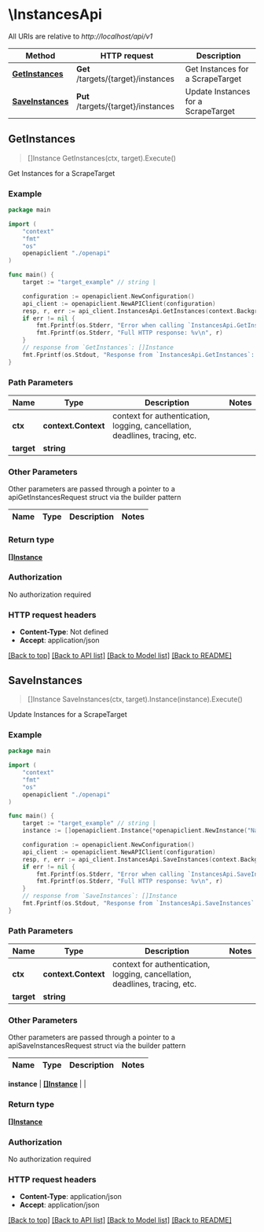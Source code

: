 # \InstancesApi

All URIs are relative to *http://localhost/api/v1*

Method | HTTP request | Description
------------- | ------------- | -------------
[**GetInstances**](InstancesApi.md#GetInstances) | **Get** /targets/{target}/instances | Get Instances for a ScrapeTarget
[**SaveInstances**](InstancesApi.md#SaveInstances) | **Put** /targets/{target}/instances | Update Instances for a ScrapeTarget



## GetInstances

> []Instance GetInstances(ctx, target).Execute()

Get Instances for a ScrapeTarget

### Example

```go
package main

import (
    "context"
    "fmt"
    "os"
    openapiclient "./openapi"
)

func main() {
    target := "target_example" // string | 

    configuration := openapiclient.NewConfiguration()
    api_client := openapiclient.NewAPIClient(configuration)
    resp, r, err := api_client.InstancesApi.GetInstances(context.Background(), target).Execute()
    if err != nil {
        fmt.Fprintf(os.Stderr, "Error when calling `InstancesApi.GetInstances``: %v\n", err)
        fmt.Fprintf(os.Stderr, "Full HTTP response: %v\n", r)
    }
    // response from `GetInstances`: []Instance
    fmt.Fprintf(os.Stdout, "Response from `InstancesApi.GetInstances`: %v\n", resp)
}
```

### Path Parameters


Name | Type | Description  | Notes
------------- | ------------- | ------------- | -------------
**ctx** | **context.Context** | context for authentication, logging, cancellation, deadlines, tracing, etc.
**target** | **string** |  | 

### Other Parameters

Other parameters are passed through a pointer to a apiGetInstancesRequest struct via the builder pattern


Name | Type | Description  | Notes
------------- | ------------- | ------------- | -------------


### Return type

[**[]Instance**](Instance.md)

### Authorization

No authorization required

### HTTP request headers

- **Content-Type**: Not defined
- **Accept**: application/json

[[Back to top]](#) [[Back to API list]](../README.md#documentation-for-api-endpoints)
[[Back to Model list]](../README.md#documentation-for-models)
[[Back to README]](../README.md)


## SaveInstances

> []Instance SaveInstances(ctx, target).Instance(instance).Execute()

Update Instances for a ScrapeTarget

### Example

```go
package main

import (
    "context"
    "fmt"
    "os"
    openapiclient "./openapi"
)

func main() {
    target := "target_example" // string | 
    instance := []openapiclient.Instance{*openapiclient.NewInstance("Name_example", "Target_example", "Endpoint_example", false, *openapiclient.NewInstanceStatus("Agent_example", "Status_example", "TODO"))} // []Instance | 

    configuration := openapiclient.NewConfiguration()
    api_client := openapiclient.NewAPIClient(configuration)
    resp, r, err := api_client.InstancesApi.SaveInstances(context.Background(), target).Instance(instance).Execute()
    if err != nil {
        fmt.Fprintf(os.Stderr, "Error when calling `InstancesApi.SaveInstances``: %v\n", err)
        fmt.Fprintf(os.Stderr, "Full HTTP response: %v\n", r)
    }
    // response from `SaveInstances`: []Instance
    fmt.Fprintf(os.Stdout, "Response from `InstancesApi.SaveInstances`: %v\n", resp)
}
```

### Path Parameters


Name | Type | Description  | Notes
------------- | ------------- | ------------- | -------------
**ctx** | **context.Context** | context for authentication, logging, cancellation, deadlines, tracing, etc.
**target** | **string** |  | 

### Other Parameters

Other parameters are passed through a pointer to a apiSaveInstancesRequest struct via the builder pattern


Name | Type | Description  | Notes
------------- | ------------- | ------------- | -------------

 **instance** | [**[]Instance**](Instance.md) |  | 

### Return type

[**[]Instance**](Instance.md)

### Authorization

No authorization required

### HTTP request headers

- **Content-Type**: application/json
- **Accept**: application/json

[[Back to top]](#) [[Back to API list]](../README.md#documentation-for-api-endpoints)
[[Back to Model list]](../README.md#documentation-for-models)
[[Back to README]](../README.md)

